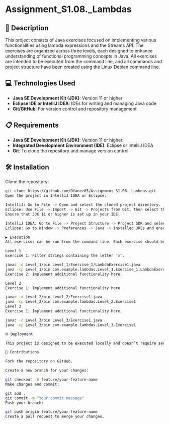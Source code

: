 # Assignment_S1.08._Lambdas

## 📄 Description

This project consists of Java exercises focused on implementing various functionalities using lambda expressions and the Streams API. The exercises are organized across three levels, each designed to enhance understanding of functional programming concepts in Java. All exercises are intended to be executed from the command line, and all commands and project structure have been created using the Linux Debian command line.

## 💻 Technologies Used

- **Java SE Development Kit (JDK)**: Version 11 or higher
- **Eclipse IDE or IntelliJ IDEA**: IDEs for writing and managing Java code
- **Git/GitHub**: For version control and repository management

## 📋 Requirements

- **Java SE Development Kit (JDK)**: Version 11 or higher
- **Integrated Development Environment (IDE)**: Eclipse or IntelliJ IDEA
- **Git**: To clone the repository and manage version control

## 🛠️ Installation

Clone the repository:

```bash
git clone https://github.com/OYanez85/Assignment_S1.08._Lambdas.git
Open the project in IntelliJ IDEA or Eclipse:

IntelliJ: Go to File -> Open and select the cloned project directory.
Eclipse: Use File -> Import -> Git -> Projects from Git, then select the cloned directory.
Ensure that JDK 11 or higher is set up in your IDE:

IntelliJ IDEA: Go to File -> Project Structure -> Project SDK and select JDK 11.
Eclipse: Go to Window -> Preferences -> Java -> Installed JREs and ensure JDK 11 is set.

▶️ Execution
All exercises can be run from the command line. Each exercise should be compiled first and then executed using the provided commands. Ensure you are in the main project directory before running the commands.

Level 1
Exercise 1: Filter strings containing the letter "o".

javac -d Level_1/bin Level_1/Exercise_1/LambdaExercise1.java
java -cp Level_1/bin com.example.lambdas.Level_1.Exercise_1.LambdaExercise1
Exercise 2: Implement additional functionality here.

Level 2
Exercise 1: Implement additional functionality here.

javac -d Level_2/bin Level_2/Exercise1.java
java -cp Level_2/bin com.example.lambdas.Level_2.Exercise1
Level 3
Exercise 1: Implement additional functionality here.

javac -d Level_3/bin Level_3/Exercise1.java
java -cp Level_3/bin com.example.lambdas.Level_3.Exercise1

🌐 Deployment

This project is designed to be executed locally and doesn’t require server deployment. However, if needed, you can package it as a JAR file using tools like Maven or Gradle for easy distribution.

🤝 Contributions

Fork the repository on GitHub.

Create a new branch for your changes:

git checkout -b feature/your-feature-name
Make changes and commit:

git add .
git commit -m "Your commit message"
Push your branch:

git push origin feature/your-feature-name
Create a pull request to merge your changes.
